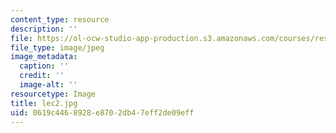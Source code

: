 ```yaml
---
content_type: resource
description: ''
file: https://ol-ocw-studio-app-production.s3.amazonaws.com/courses/res-18-005-highlights-of-calculus-spring-2010/0619c4468928e8702db47eff2de09eff_lec2.jpg
file_type: image/jpeg
image_metadata:
  caption: ''
  credit: ''
  image-alt: ''
resourcetype: Image
title: lec2.jpg
uid: 0619c446-8928-e870-2db4-7eff2de09eff
---
```

